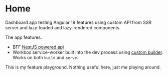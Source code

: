 # Home

Dashboard app testing Angular 19 features using custom API from SSR server and lazy-loaded and lazy-rendered components.

The app features:

- BFF [NestJS powered api](./apps/home/server.ts)
- Workbox service-worker built into the dev process using [custom builder](./tools/builder/README.md). Works on both `build` and `serve`.

This is my feature playground. Nothing useful here, just me playing around.
